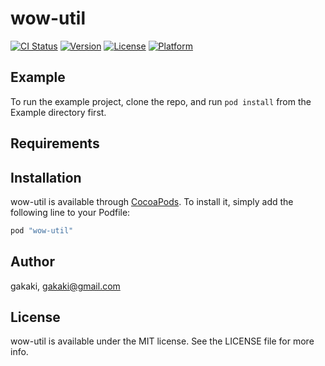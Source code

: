 # wow-util

[![CI Status](http://img.shields.io/travis/gakaki/wow-util.svg?style=flat)](https://travis-ci.org/gakaki/wow-util)
[![Version](https://img.shields.io/cocoapods/v/wow-util.svg?style=flat)](http://cocoapods.org/pods/wow-util)
[![License](https://img.shields.io/cocoapods/l/wow-util.svg?style=flat)](http://cocoapods.org/pods/wow-util)
[![Platform](https://img.shields.io/cocoapods/p/wow-util.svg?style=flat)](http://cocoapods.org/pods/wow-util)

## Example

To run the example project, clone the repo, and run `pod install` from the Example directory first.

## Requirements

## Installation

wow-util is available through [CocoaPods](http://cocoapods.org). To install
it, simply add the following line to your Podfile:

```ruby
pod "wow-util"
```

## Author

gakaki, gakaki@gmail.com

## License

wow-util is available under the MIT license. See the LICENSE file for more info.
